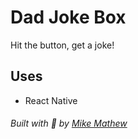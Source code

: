 # Dad Joke Box

Hit the button, get a joke!

## Uses

- React Native

###### Built with :rocket: by [Mike Mathew](https://www.drumsensei.com)
